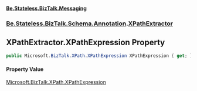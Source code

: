 #### [Be.Stateless.BizTalk.Messaging](README.md 'README')
### [Be.Stateless.BizTalk.Schema.Annotation](Be.Stateless.BizTalk.Schema.Annotation.md 'Be.Stateless.BizTalk.Schema.Annotation').[XPathExtractor](XPathExtractor.md 'Be.Stateless.BizTalk.Schema.Annotation.XPathExtractor')

## XPathExtractor.XPathExpression Property

```csharp
public Microsoft.BizTalk.XPath.XPathExpression XPathExpression { get; }
```

#### Property Value
[Microsoft.BizTalk.XPath.XPathExpression](https://docs.microsoft.com/en-us/dotnet/api/Microsoft.BizTalk.XPath.XPathExpression 'Microsoft.BizTalk.XPath.XPathExpression')